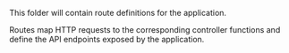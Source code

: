 This folder will contain route definitions for the application.

Routes map HTTP requests to the corresponding controller functions and define the API endpoints exposed by the application.

